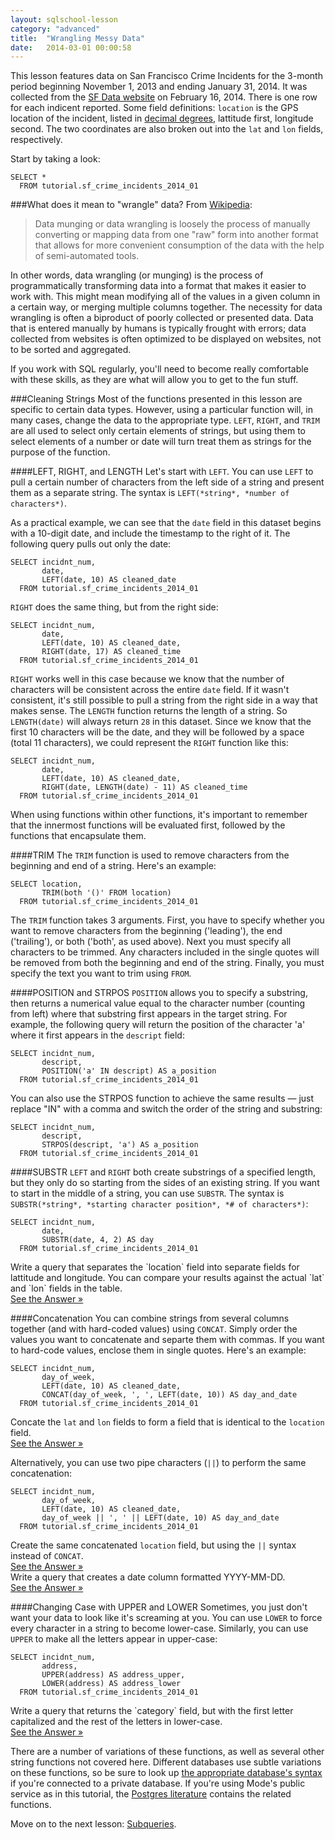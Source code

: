 ```yaml
---
layout: sqlschool-lesson
category: "advanced"
title:  "Wrangling Messy Data"
date:   2014-03-01 00:00:58
---
```

This lesson features data on San Francisco Crime Incidents for the 3-month period beginning November 1, 2013 and ending January 31, 2014. It was collected from the [SF Data website](https://data.sfgov.org/Public-Safety/Map-Crime-Incidents-Previous-Three-Months/gxxq-x39z) on February 16, 2014. There is one row for each indicent reported. Some field definitions: `location` is the GPS location of the incident, listed in [decimal degrees](http://en.wikipedia.org/wiki/Decimal_degrees), lattitude first, longitude second. The two coordinates are also broken out into the `lat` and `lon` fields, respectively. 

Start by taking a look:

    SELECT *
      FROM tutorial.sf_crime_incidents_2014_01

###What does it mean to "wrangle" data?
From [Wikipedia](http://en.wikipedia.org/wiki/Data_wrangling):

>Data munging or data wrangling is loosely the process of manually converting or mapping data from one "raw" form into another format that allows for more convenient consumption of the data with the help of semi-automated tools.

In other words, data wrangling (or munging) is the process of programmatically transforming data into a format that makes it easier to work with. This might mean modifying all of the values in a given column in a certain way, or merging multiple columns together. The necessity for data wrangling is often a biproduct of poorly collected or presented data. Data that is entered manually by humans is typically frought with errors; data collected from websites is often optimized to be displayed on websites, not to be sorted and aggregated.

If you work with SQL regularly, you'll need to become really comfortable with these skills, as they are what will allow you to get to the fun stuff.

###Cleaning Strings
Most of the functions presented in this lesson are specific to certain data types. However, using a particular function will, in many cases, change the data to the appropriate type. `LEFT`, `RIGHT`, and `TRIM` are all used to select only certain elements of strings, but using them to select elements of a number or date will turn treat them as strings for the purpose of the function.

####LEFT, RIGHT, and LENGTH
Let's start with `LEFT`. You can use `LEFT` to pull a certain number of characters from the left side of a string and present them as a separate string. The syntax is `LEFT(*string*, *number of characters*)`.

As a practical example, we can see that the `date` field in this dataset begins with a 10-digit date, and include the timestamp to the right of it. The following query pulls out only the date:

    SELECT incidnt_num,
           date,
           LEFT(date, 10) AS cleaned_date
      FROM tutorial.sf_crime_incidents_2014_01

`RIGHT` does the same thing, but from the right side:

    SELECT incidnt_num,
           date,
           LEFT(date, 10) AS cleaned_date,
           RIGHT(date, 17) AS cleaned_time
      FROM tutorial.sf_crime_incidents_2014_01

`RIGHT` works well in this case because we know that the number of characters will be consistent across the entire `date` field. If it wasn't consistent, it's still possible to pull a string from the right side in a way that makes sense. The `LENGTH` function returns the length of a string. So `LENGTH(date)` will always return `28` in this dataset. Since we know that the first 10 characters will be the date, and they will be followed by a space (total 11 characters), we could represent the `RIGHT` function like this:

    SELECT incidnt_num,
           date,
           LEFT(date, 10) AS cleaned_date,
           RIGHT(date, LENGTH(date) - 11) AS cleaned_time
      FROM tutorial.sf_crime_incidents_2014_01

When using functions within other functions, it's important to remember that the innermost functions will be evaluated first, followed by the functions that encapsulate them.

####TRIM
The `TRIM` function is used to remove characters from the beginning and end of a string. Here's an example:

    SELECT location,
           TRIM(both '()' FROM location)
      FROM tutorial.sf_crime_incidents_2014_01

The `TRIM` function takes 3 arguments. First, you have to specify whether you want to remove characters from the beginning ('leading'), the end ('trailing'), or both ('both', as used above). Next you must specify all characters to be trimmed. Any characters included in the single quotes will be removed from both the beginning and end of the string. Finally, you must specify the text you want to trim using `FROM`.

####POSITION and STRPOS
`POSITION` allows you to specify a substring, then returns a numerical value equal to the character number (counting from left) where that substring first appears in the target string. For example, the following query will return the position of the character 'a' where it first appears in the `descript` field:

    SELECT incidnt_num,
           descript,
           POSITION('a' IN descript) AS a_position
      FROM tutorial.sf_crime_incidents_2014_01

You can also use the STRPOS function to achieve the same results &mdash; just replace "IN" with a comma and switch the order of the string and substring:

    SELECT incidnt_num,
           descript,
           STRPOS(descript, 'a') AS a_position
      FROM tutorial.sf_crime_incidents_2014_01
  
####SUBSTR
`LEFT` and `RIGHT` both create substrings of a specified length, but they only do so starting from the sides of an existing string. If you want to start in the middle of a string, you can use `SUBSTR`. The syntax is `SUBSTR(*string*, *starting character position*, *# of characters*)`:

    SELECT incidnt_num,
           date,
           SUBSTR(date, 4, 2) AS day
      FROM tutorial.sf_crime_incidents_2014_01

<div class="practice-prob">
  Write a query that separates the `location` field into separate fields for lattitude and longitude. You can compare your results against the actual `lat` and `lon` fields in the table.
</div>
<div class="practice-prob-answer">
  <a href="https://stealth.modeanalytics.com/tutorial/reports/78d533ed005c" target="_blank">See the Answer &raquo;</a>
</div>

####Concatenation
You can combine strings from several columns together (and with hard-coded values) using `CONCAT`. Simply order the values you want to concatenate and separte them with commas. If you want to hard-code values, enclose them in single quotes. Here's an example:

    SELECT incidnt_num,
           day_of_week,
           LEFT(date, 10) AS cleaned_date,
           CONCAT(day_of_week, ', ', LEFT(date, 10)) AS day_and_date
      FROM tutorial.sf_crime_incidents_2014_01

<div class="practice-prob">
  Concate the <code>lat</code> and <code>lon</code> fields to form a field that is identical to the <code>location</code> field.
</div>
<div class="practice-prob-answer">
  <a href="https://stealth.modeanalytics.com/tutorial/reports/3b594976c097" target="_blank">See the Answer &raquo;</a>
</div>

Alternatively, you can use two pipe characters (`||`) to perform the same concatenation:

    SELECT incidnt_num,
           day_of_week,
           LEFT(date, 10) AS cleaned_date,
           day_of_week || ', ' || LEFT(date, 10) AS day_and_date
      FROM tutorial.sf_crime_incidents_2014_01

<div class="practice-prob">
  Create the same concatenated <code>location</code> field, but using the <code>||</code> syntax instead of <code>CONCAT</code>.
</div>
<div class="practice-prob-answer">
  <a href="https://stealth.modeanalytics.com/tutorial/reports/1dc767c9846d" target="_blank">See the Answer &raquo;</a>
</div>

<div class="practice-prob">
  Write a query that creates a date column formatted YYYY-MM-DD.
</div>
<div class="practice-prob-answer">
  <a href="https://stealth.modeanalytics.com/tutorial/reports/c0d258cf7b6a" target="_blank">See the Answer &raquo;</a>
</div>

####Changing Case with UPPER and LOWER
Sometimes, you just don't want your data to look like it's screaming at you. You can use `LOWER` to force every character in a string to become lower-case. Similarly, you can use `UPPER` to make all the letters appear in upper-case:

    SELECT incidnt_num,
           address,
           UPPER(address) AS address_upper,
           LOWER(address) AS address_lower
      FROM tutorial.sf_crime_incidents_2014_01

<div class="practice-prob">
  Write a query that returns the `category` field, but with the first letter capitalized and the rest of the letters in lower-case.
</div>
<div class="practice-prob-answer">
  <a href="https://stealth.modeanalytics.com/tutorial/reports/c96ee5c6516d" target="_blank">See the Answer &raquo;</a>
</div>

There are a number of variations of these functions, as well as several other string functions not covered here. Different databases use subtle variations on these functions, so be sure to look up [the appropriate database's syntax](/other-resources/sql-syntax-guide.html) if you're connected to a private database. If you're using Mode's public service as in this tutorial, the [Postgres literature](http://www.postgresql.org/docs/9.1/static/functions-string.html) contains the related functions.

<!-- possibly split into 2 lessons right here -->

<!--
###Turning Strings into Dates
* most commonly screwed up (blame Excel)
* SQL works well with dates, but need to be formatted properly (as in previous lesson)
* example showing how to pull apart a shitty string into its parts

* practice problem: create a date field formatted properly (cast it as timestamp). add another field that is 1 year ahead using INTERVAL to prove it's a real timestamp.

###Turning Dates into More Useful Dates
  extracting parts of a date from a date field
    EXTRACT(DAY FROM fieldname)
    
    
DATE_TRUNC('day', fieldname)

options: day, decade, dow (day of week 0-6), doy (day of year 1-365/366), 
hour, minute, month, quarter, second, week, year

Timezone stuff
AT TIME ZONE
CURRENT & LOCAL STUFF (most of the way down this page: http://www.postgresql.org/docs/8.1/static/functions-datetime.html)

###COALESCE
* blah...
-->

<!-- add nulls to dataset so that COALESCE does something

<div class="practice-prob">
  Write a query that returns the `category` field, but with the first letter capitalized and the rest of the letters in lower-case.
</div>
<div class="practice-prob-answer">
  <a href="https://stealth.modeanalytics.com/tutorial/reports/c96ee5c6516d" target="_blank">See the Answer &raquo;</a>
</div>
-->
Move on to the next lesson: [Subqueries](/advanced/subqueries.html).